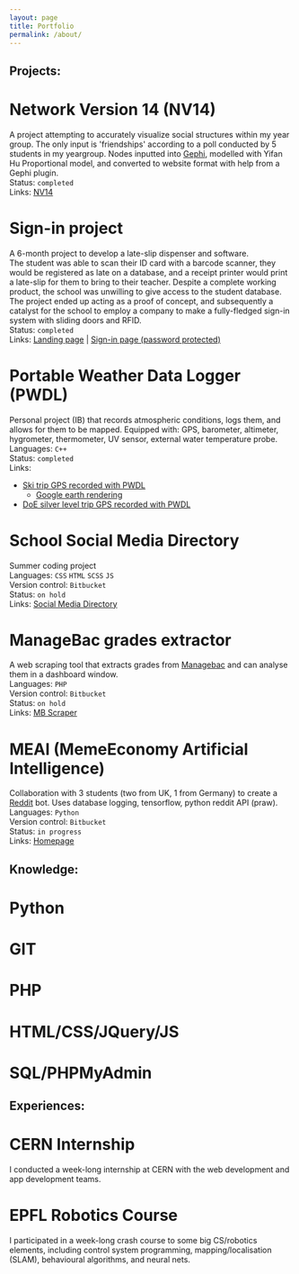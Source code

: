 ```yaml
---
layout: page
title: Portfolio
permalink: /about/
---
```

## **Projects:** ##

# Network Version 14 (NV14)
A project attempting to accurately visualize social structures within my year group. The only input is 'friendships' according to a poll conducted by 5 students in my yeargroup. Nodes inputted into [Gephi](https://gephi.com), modelled with Yifan Hu Proportional model, and converted to website format with help from a Gephi plugin.   
Status: `completed`  
Links: [NV14](http://nv14.ga)  

# Sign-in project
A 6-month project to develop a late-slip dispenser and software.  
The student was able to scan their ID card with a barcode scanner, they would be registered as late on a database, and a receipt printer would print a late-slip for them to bring to their teacher.
Despite a complete working product, the school was unwilling to give access to the student database. The project ended up acting as a proof of concept, and subsequently a catalyst for the school to employ a company to make a fully-fledged sign-in system with sliding doors and RFID.  
Status: `completed`  
Links: [Landing page](https://nationsdesign.org/projects/signin/index.html) | 
[Sign-in page (password protected)](https://nationsdesign.org/projects/signin/protected/signin.html)  

# Portable Weather Data Logger (PWDL)
Personal project (IB) that records atmospheric conditions, logs them, and allows for them to be mapped.
Equipped with: GPS, barometer, altimeter, hygrometer, thermometer, UV sensor, external water temperature probe.  
Languages: `C++`  
Status: `completed`  
Links:
* [Ski trip GPS recorded with PWDL](https://ski-week-2018.netlify.com)
  * [Google earth rendering](https://drive.google.com/drive/u/0/folders/18qPdKE13OEDq5m5JjcpnLSmEQ4eEzc-F)
* [DoE silver level trip GPS recorded with PWDL](https://ia-silver-route-2018.netlify.com)

# School Social Media Directory
Summer coding project   
Languages: `CSS` `HTML` `SCSS` `JS`  
Version control: `Bitbucket`  
Status: `on hold`  
Links: [Social Media Directory](http://nv15.ga)

# ManageBac grades extractor
A web scraping tool that extracts grades from [Managebac](https://managebac.com) and can analyse them in a dashboard window.  
Languages: `PHP`  
Version control: `Bitbucket`  
Status: `on hold`  
Links: [MB Scraper](https://nationsdesign.org/projects/signin/MB_scraper/F/index.html)

# MEAI (MemeEconomy Artificial Intelligence)
Collaboration with 3 students (two from UK, 1 from Germany) to create a [Reddit](https://reddit.com) bot. Uses database logging, tensorflow, python reddit API (praw).  
Languages: `Python`  
Version control: `Bitbucket`  
Status: `in progress`  
Links: [Homepage](https://meai.ml)<!-- | [investor reddit bot](https://reddit.com/u/me-ai) | [trainer reddit bot](https://reddit.com/u/meai-trainer)-->  

## **Knowledge:** ##
# Python
# GIT
# PHP
# HTML/CSS/JQuery/JS
# SQL/PHPMyAdmin

## **Experiences:** ##

# CERN Internship
I conducted a week-long internship at CERN with the web development and app development teams.

# EPFL Robotics Course
I participated in a week-long crash course to some big CS/robotics elements, including control system programming, mapping/localisation (SLAM), behavioural algorithms, and neural nets.

